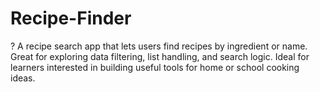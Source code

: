 # Recipe-Finder

? A recipe search app that lets users find recipes by ingredient or name.
Great for exploring data filtering, 
list handling, and search logic. Ideal for learners interested in building useful tools for home or school cooking ideas.
